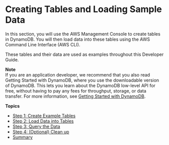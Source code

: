 # Creating Tables and Loading Sample Data<a name="SampleData"></a>

In this section, you will use the AWS Management Console to create tables in DynamoDB\. You will then load data into these tables using the AWS Command Line Interface \(AWS CLI\)\.

These tables and their data are used as examples throughout this Developer Guide\.

**Note**  
If you are an application developer, we recommend that you also read Getting Started with DynamoDB, where you use the downloadable version of DynamoDB\. This lets you learn about the DynamoDB low\-level API for free, without having to pay any fees for throughput, storage, or data transfer\. For more information, see [Getting Started with DynamoDB](GettingStarted.md)\.

**Topics**
+ [Step 1: Create Example Tables](SampleData.CreateTables.md)
+ [Step 2: Load Data into Tables](SampleData.LoadData.md)
+ [Step 3: Query the Data](SampleData.Query.md)
+ [Step 4: \(Optional\) Clean up](SampleData.DeleteTables.md)
+ [Summary](Summary.md)